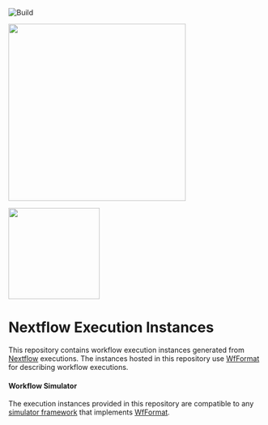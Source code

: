 ![Build](https://github.com/wfcommons/nextflow-instances/workflows/Build/badge.svg)

<a href="https://wfcommons.org" target="_blank"><img src="https://wfcommons.org/images/wfcommons-horizontal.png" width="350"/></a>

<img src="https://nextflow.io/img/nextflow2014_no-bg.png" width="180"/>

# Nextflow Execution Instances

This repository contains workflow execution instances generated from
[Nextflow](https://nextflow.io) executions. The instances hosted in 
this repository use [WfFormat](https://github.com/wfcommons/wfformat)
for describing workflow executions.

#### Workflow Simulator

The execution instances provided in this repository are compatible to any
[simulator framework](https://wfcommons.org/simulation) that implements
[WfFormat](https://github.com/wfcommons/wfformat).
